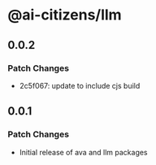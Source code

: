 # @ai-citizens/llm

## 0.0.2

### Patch Changes

- 2c5f067: update to include cjs build

## 0.0.1

### Patch Changes

- Initial release of ava and llm packages
